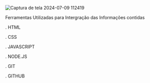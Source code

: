 
   
![Captura de tela 2024-07-09 112419](https://github.com/DevTechMastersr/NLW-jOURNEY-T.I/assets/145814759/b4b3df4f-b89e-41c6-ab76-d8ff4c8f9fbc)








Ferramentas Utilizadas para Intergração das Informações contidas

  . HTML
  
  . CSS
  
  . JAVASCRIPT
  
  . NODE.JS
  
  . GIT
  
  . GITHUB
  
